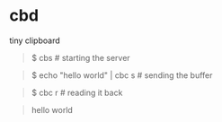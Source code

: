 cbd
=====

tiny clipboard

> $ cbs # starting the server

> $ echo "hello world" | cbc s # sending the buffer

> $ cbc r # reading it back

> hello world


